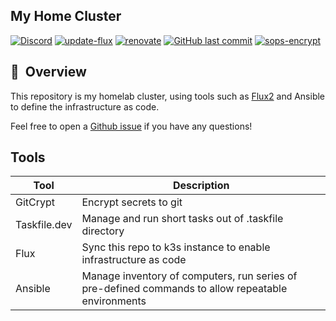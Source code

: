 ## My Home Cluster
[![Discord](https://img.shields.io/badge/discord-chat-7289DA.svg?maxAge=60&style=flat-square)](https://discord.gg/7PbmHRK)     [![update-flux](https://github.com/Truxnell/home-cluster/actions/workflows/flux.yaml/badge.svg)](https://github.com/Truxnell/home-cluster/actions/workflows/flux.yaml)     [![renovate](https://github.com/Truxnell/home-cluster/actions/workflows/renovate.yaml/badge.svg)](https://github.com/Truxnell/home-cluster/actions/workflows/renovate.yaml)     [![GitHub last commit](https://img.shields.io/github/last-commit/Truxnell/home-cluster?color=purple&style=flat-square)](https://github.com/billimek/k8s-gitops/commits/main)     [![sops-encrypt](https://github.com/Truxnell/home-cluster/actions/workflows/sops.yaml/badge.svg)](https://github.com/Truxnell/home-cluster/actions/workflows/sops.yaml)
## :book:&nbsp; Overview

This repository is my homelab cluster, using tools such as [Flux2](https://github.com/fluxcd/flux2) and Ansible to define the infrastructure as code.

Feel free to open a [Github issue](https://github.com/Truxnell/home-cluster/issues/new) if you have any questions!

## Tools
| Tool | Description |
|---|---|
| GitCrypt | Encrypt secrets to git |
| Taskfile.dev | Manage and run short tasks out of .taskfile directory |
| Flux | Sync this repo to k3s instance to enable infrastructure as code |
| Ansible | Manage inventory of computers, run series of pre-defined commands to allow repeatable environments |
